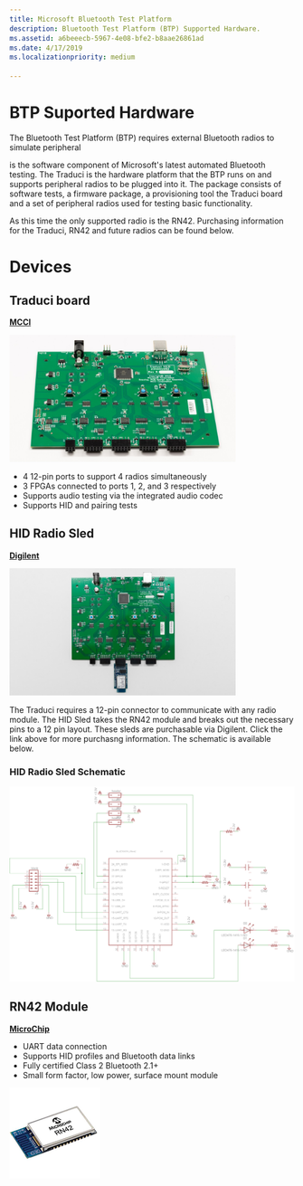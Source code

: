 ```yaml
---
title: Microsoft Bluetooth Test Platform
description: Bluetooth Test Platform (BTP) Supported Hardware.
ms.assetid: a6beeecb-5967-4e08-bfe2-b8aae26861ad
ms.date: 4/17/2019
ms.localizationpriority: medium

---
```


# BTP Suported Hardware

The Bluetooth Test Platform (BTP) requires external Bluetooth radios to simulate peripheral  

is the software component of Microsoft's latest automated Bluetooth testing. The Traduci is the hardware platform that the BTP runs on and supports peripheral radios to be plugged into it. The package consists of software tests, a firmware package, a provisioning tool  the Traduci board and a set of peripheral radios used for testing basic functionality.

As this time the only supported radio is the RN42. Purchasing information for the Traduci, RN42 and future radios can be found below.

# Devices #

## Traduci board ##
[**MCCI**](https://mcci.com/usb/dev-tools/model-2411/)

<img src="images/Traduci_Overhead.jpg" alt="Photo of the Traduci board" width="400"/>

- 4 12-pin ports to support 4 radios simultaneously
- 3 FPGAs connected to ports 1, 2, and 3 respectively
- Supports audio testing via the integrated audio codec
- Supports HID and pairing tests

## HID Radio Sled ##
[**Digilent**](https://store.digilentinc.com/pmod-bt2-bluetooth-interface/)

<img src="images/Traduci_and_DigilentRN42.jpg" alt="Photo of the RN42 Radio on a Digilent sled" width="400"/>

The Traduci requires a 12-pin connector to communicate with any radio module. The HID Sled takes the RN42 module and breaks out the necessary pins to a 12 pin layout. These sleds are purchasable via Digilent. Click the link above for more purchasng information. The schematic is available below.

### HID Radio Sled Schematic ###
![HID Radio Sled Schematic](images/RN42Schematic.png)

## RN42 Module ##
[**MicroChip**](https://www.microchip.com/wwwproducts/en/RN42)

- UART data connection
- Supports HID profiles and Bluetooth data links
- Fully certified Class 2 Bluetooth 2.1+
- Small form factor, low power, surface mount module

![Photo of the RN42 Radio](images/RN42.png)
